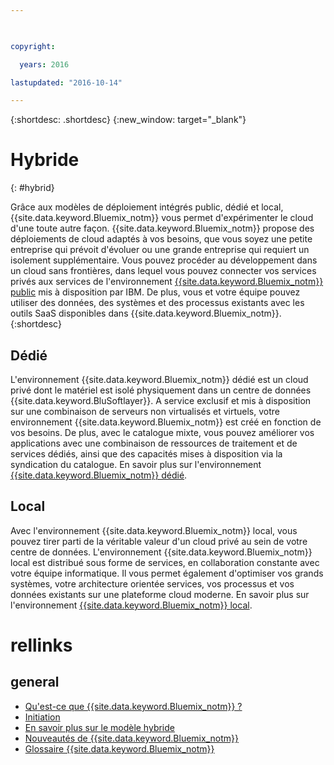 ```yaml
---

 

copyright:

  years: 2016

lastupdated: "2016-10-14" 

---
```


{:shortdesc: .shortdesc}
{:new_window: target="_blank"}

# Hybride
{: #hybrid}

Grâce aux modèles de déploiement intégrés public, dédié et local, {{site.data.keyword.Bluemix_notm}} vous permet d'expérimenter le
cloud d'une toute autre façon. {{site.data.keyword.Bluemix_notm}} propose des déploiements de cloud adaptés à vos besoins, que vous soyez une
petite entreprise qui prévoit d'évoluer ou une grande entreprise qui requiert un isolement supplémentaire. Vous pouvez procéder au développement dans un
cloud sans frontières, dans lequel vous pouvez connecter vos services privés aux services
de l'environnement [{{site.data.keyword.Bluemix_notm}} public](/docs/public/index.html) mis à
disposition par IBM. De plus, vous et votre équipe pouvez utiliser des données, des systèmes et des processus existants avec les outils SaaS disponibles dans {{site.data.keyword.Bluemix_notm}}.
{:shortdesc}

## Dédié

L'environnement {{site.data.keyword.Bluemix_notm}} dédié est un cloud privé dont le matériel est isolé physiquement dans un centre de données
{{site.data.keyword.BluSoftlayer}}. A service exclusif et mis à disposition sur une combinaison de serveurs non virtualisés et virtuels, votre
environnement {{site.data.keyword.Bluemix_notm}} est créé en fonction de vos besoins. De plus, avec le catalogue mixte, vous pouvez améliorer vos
applications avec une combinaison de ressources de traitement et de services dédiés, ainsi que des capacités mises à disposition via la syndication du
catalogue. En savoir plus sur l'environnement [{{site.data.keyword.Bluemix_notm}} dédié](/docs/dedicated/index.html).

## Local

Avec l'environnement {{site.data.keyword.Bluemix_notm}} local, vous pouvez tirer parti de la véritable valeur d'un cloud privé au sein de
votre centre de données.  L'environnement {{site.data.keyword.Bluemix_notm}} local est distribué sous forme de services, en collaboration
constante avec votre équipe informatique. Il vous permet également d'optimiser vos grands systèmes, votre architecture orientée services, vos processus et
vos données existants sur une plateforme cloud moderne. En savoir plus sur l'environnement
[{{site.data.keyword.Bluemix_notm}} local](/docs/local/index.html).

# rellinks
## general
* [Qu'est-ce que {{site.data.keyword.Bluemix_notm}} ?](http://www.ibm.com/cloud-computing/bluemix/what-is-bluemix/)
* [Initiation](http://www.ibm.com/cloud-computing/bluemix/getting-started/)
* [En savoir plus sur le modèle hybride](http://www.ibm.com/cloud-computing/bluemix/hybrid/)
* [Nouveautés de {{site.data.keyword.Bluemix_notm}}](/docs/whatsnew/index.html)
* [Glossaire {{site.data.keyword.Bluemix_notm}}](/docs/overview/glossary/index.html)
